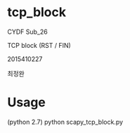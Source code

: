 # tcp_block

CYDF Sub_26

TCP block (RST / FIN) 

2015410227 

최정완

# Usage
(python 2.7)
python scapy_tcp_block.py <interface>
